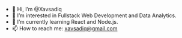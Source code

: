 - 👋 Hi, I’m @Xavsadiq
- 👀 I’m interested in Fullstack Web Development and Data Analytics.
- 🌱 I’m currently learning React and Node.js.
- 📫 How to reach me: xavsadiq@gmail.com

<!---
Xavsadiq/Xavsadiq is a ✨ special ✨ repository because its `README.md` (this file) appears on your GitHub profile.
You can click the Preview link to take a look at your changes.
--->
